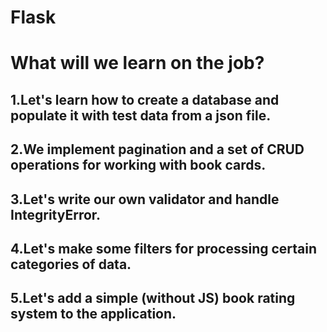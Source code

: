  # Flask

# What will we learn on the job?
## 1.Let's learn how to create a database and populate it with test data from a json file.
## 2.We implement pagination and a set of CRUD operations for working with book cards.
## 3.Let's write our own validator and handle IntegrityError.
## 4.Let's make some filters for processing certain categories of data.
## 5.Let's add a simple (without JS) book rating system to the application.
